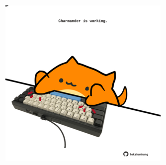 <!-- built at 05/03/2024, 14:00:42 UTC -->
<p align="center">
  <img width="500" height="500" src="./ReadmeImage.svg">
</p>
